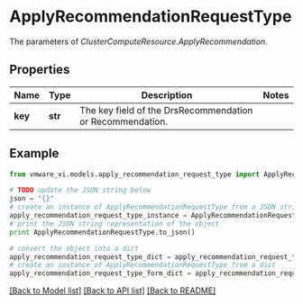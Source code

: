 # ApplyRecommendationRequestType

The parameters of *ClusterComputeResource.ApplyRecommendation*. 

## Properties
Name | Type | Description | Notes
------------ | ------------- | ------------- | -------------
**key** | **str** | The key field of the DrsRecommendation or Recommendation.  | 

## Example

```python
from vmware_vi.models.apply_recommendation_request_type import ApplyRecommendationRequestType

# TODO update the JSON string below
json = "{}"
# create an instance of ApplyRecommendationRequestType from a JSON string
apply_recommendation_request_type_instance = ApplyRecommendationRequestType.from_json(json)
# print the JSON string representation of the object
print ApplyRecommendationRequestType.to_json()

# convert the object into a dict
apply_recommendation_request_type_dict = apply_recommendation_request_type_instance.to_dict()
# create an instance of ApplyRecommendationRequestType from a dict
apply_recommendation_request_type_form_dict = apply_recommendation_request_type.from_dict(apply_recommendation_request_type_dict)
```
[[Back to Model list]](../README.md#documentation-for-models) [[Back to API list]](../README.md#documentation-for-api-endpoints) [[Back to README]](../README.md)



